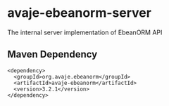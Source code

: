 avaje-ebeanorm-server
=====================

The internal server implementation of EbeanORM API

Maven Dependency
----------------
    <dependency>
      <groupId>org.avaje.ebeanorm</groupId>
      <artifactId>avaje-ebeanorm</artifactId>
      <version>3.2.1</version>
    </dependency>
    
    
